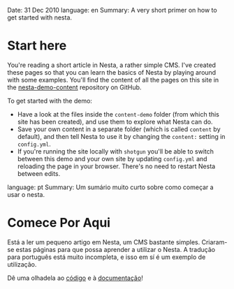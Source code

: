 Date: 31 Dec 2010
language: en
Summary: A very short primer on how to get started with nesta.

# Start here

You're reading a short article in Nesta, a rather simple CMS. I've
created these pages so that you can learn the basics of Nesta by playing
around with some examples. You'll find the content of all the pages on
this site in the [nesta-demo-content][repo] repository on GitHub. 

[repo]: http://github.com/gma/nesta-demo-content
[docs]: http://effectif.com/nesta

To get started with the demo:

 * Have a look at the files inside the `content-demo` folder (from which
   this site has been created), and use them to explore what Nesta can
   do.
 * Save your own content in a separate folder (which is called `content`
   by default), and then tell Nesta to use it by changing the `content:`
   setting in `config.yml`.
 * If you're running the site locally with `shotgun` you'll be able to
   switch between this demo and your own site by updating `config.yml`
   and reloading the page in your browser. There's no need to restart
   Nesta between edits.

language: pt
Summary: Um sumário muito curto sobre como começar a usar o nesta.

# Comece Por Aqui

Está a ler um pequeno artigo em Nesta, um CMS bastante
simples. Criaram-se estas páginas para que possa aprender a utilizar o
Nesta.  A tradução para português está muito incompleta, e isso em sí
é um exemplo de utilização. 

Dê uma olhadela ao [código][repo] e à [documentação][docs]!

[repo]: http://github.com/gma/nesta-demo-content
[docs]: http://effectif.com/nesta
